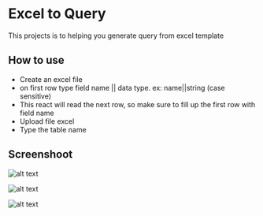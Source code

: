# Excel to Query

This projects is to helping you generate query from excel template

## How to use
- Create an excel file
- on first row type field name || data type. ex: name||string (case sensitive)
- This react will read the next row, so make sure to fill up the first row with field name
- Upload file excel
- Type the table name



## Screenshoot
![alt text](https://i.imgur.com/Z87DmhX.png)

![alt text](https://i.imgur.com/mF6mlKT.png)

![alt text](https://i.imgur.com/6aybONU.png)



